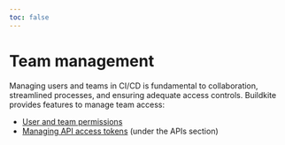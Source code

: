 ```yaml
---
toc: false
---
```


# Team management

Managing users and teams in CI/CD is fundamental to collaboration, streamlined processes, and ensuring adequate access controls. Buildkite provides features to manage team access:

- [User and team permissions](/docs/team-management/permissions)
- [Managing API access tokens](/docs/apis/managing-api-tokens) (under the APIs section)
